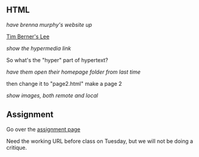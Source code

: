 ## HTML

_have brenna murphy's website up_

[Tim Berner's Lee](http://info.cern.ch/hypertext/WWW/TheProject.html)

_show the hypermedia link_

So what's the "hyper" part of hypertext?

_have them open their homepage folder from last time_

<a href="http://lclark.edu"></a>
then change it to "page2.html"
make a page 2

_show images, both remote and local_

## Assignment

Go over the [assignment page](https://github.com/brianhouse/ART112/blob/master/assignments/03_homepage/description.md)

Need the working URL before class on Tuesday, but we will not be doing a critique.
